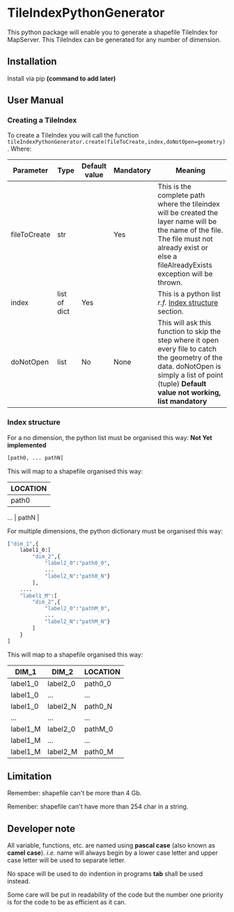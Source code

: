 # TileIndexPythonGenerator
This python package will enable you to generate a shapefile TileIndex for MapServer. This TileIndex can be generated for any number of dimension. 

## Installation
Install via  pip **(command to add later)**

## User Manual
### Creating a TileIndex
To create a TileIndex you will call the function `tileIndexPythonGenerator.create(fileToCreate,index,doNotOpen=geometry)`.
Where:

| Parameter | Type | Default value | Mandatory | Meaning |
|---------- | ---- | ------------- | --------- | ------- |
| fileToCreate | str |  | Yes | This is the complete path where the tileindex will be created the layer name will be the name of the file. The file must not already exist or else a fileAlreadyExists exception will be thrown. |
| index | list of dict | Yes |  | This is a python list *r.f.* [Index structure](#Index_structure) section. |
| doNotOpen | list | No | None | This will ask this function to skip the step where it open every file to catch the geometry of the data. doNotOpen is simply a list of point (tuple) **Default value not working, list mandatory** |

### Index structure
For a no dimension, the python list must be organised this way: 
**Not Yet implemented**
``` python
[path0, ... pathN]
```
This will map to a shapefile organised this way:

| LOCATION |
| -------- |
| path0 |
...
| pathN |

For multiple dimensions, the python dictionary must be organised this way:
``` python
["dim_1",{
	label1_0:[
		"dim_2",{
			"label2_0":"path0_0",
			...
			"label2_N":"path0_N"}
		],
	....
	"label1_M":[
		"dim_2",{
			"label2_0":"pathM_0",
			...
			"label2_N":"pathM_N"}
		]
	}
]
```
This will map to a shapefile organised this way:

| DIM_1 | DIM_2 | LOCATION |
| ----- | ----- | -------- |
| label1_0 | label2_0 | path0_0 |
| label1_0 |    ...   |    ...  |
| label1_0 | label2_N | path0_N |
|    ...   |    ...   |   ...   |
| label1_M | label2_0 | pathM_0 |
| label1_M |    ...   |    ...  |
| label1_M | label2_M | path0_M |

## Limitation
Remember: shapefile can't be more than 4 Gb.

Remenber: shapefile can't have more than 254 char in a string.

## Developer note
All variable, functions, etc. are named using **pascal case** (also known as **camel case**). *i.e.* name will always begin by a lower case letter and upper case letter will be used to separate letter.

No space will be used to do indention in programs **tab** shall be used instead.

Some care will be put in readability of the code but the number one priority is for the code to be as efficient as it can.
